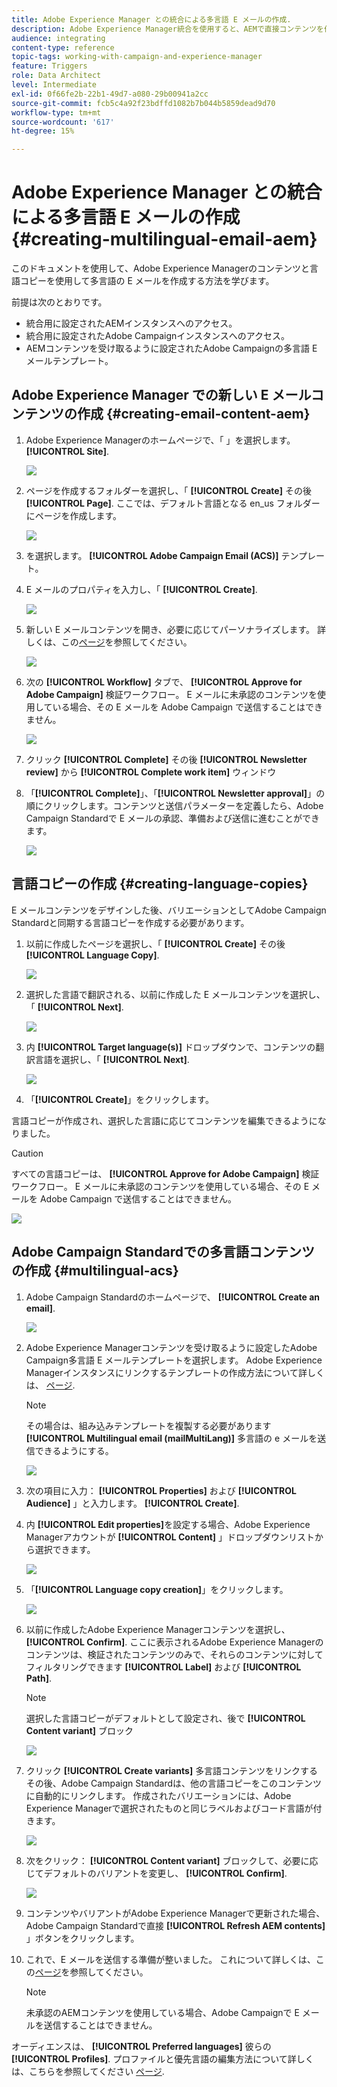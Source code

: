 ```yaml
---
title: Adobe Experience Manager との統合による多言語 E メールの作成.
description: Adobe Experience Manager統合を使用すると、AEMで直接コンテンツを作成し、後でAdobe Campaignで使用することができます。
audience: integrating
content-type: reference
topic-tags: working-with-campaign-and-experience-manager
feature: Triggers
role: Data Architect
level: Intermediate
exl-id: 0f66fe2b-22b1-49d7-a080-29b00941a2cc
source-git-commit: fcb5c4a92f23bdffd1082b7b044b5859dead9d70
workflow-type: tm+mt
source-wordcount: '617'
ht-degree: 15%

---
```


# Adobe Experience Manager との統合による多言語 E メールの作成 {#creating-multilingual-email-aem}

このドキュメントを使用して、Adobe Experience Managerのコンテンツと言語コピーを使用して多言語の E メールを作成する方法を学びます。

前提は次のとおりです。

* 統合用に設定されたAEMインスタンスへのアクセス。
* 統合用に設定されたAdobe Campaignインスタンスへのアクセス。
* AEMコンテンツを受け取るように設定されたAdobe Campaignの多言語 E メールテンプレート。

## Adobe Experience Manager での新しい E メールコンテンツの作成 {#creating-email-content-aem}

1. Adobe Experience Managerのホームページで、「 」を選択します。 **[!UICONTROL Site]**.

   ![](assets/aem_acs_1.png)

1. ページを作成するフォルダーを選択し、「 **[!UICONTROL Create]** その後 **[!UICONTROL Page]**. ここでは、デフォルト言語となる en_us フォルダーにページを作成します。

   ![](assets/aem_acs_2.png)

1. を選択します。 **[!UICONTROL Adobe Campaign Email (ACS)]** テンプレート。

1. E メールのプロパティを入力し、「 **[!UICONTROL Create]**.

   ![](assets/aem_acs_3.png)

1. 新しい E メールコンテンツを開き、必要に応じてパーソナライズします。 詳しくは、この[ページ](../../integrating/using/creating-email-experience-manager.md#editing-email-aem)を参照してください。

   ![](assets/aem_acs_4.png)

1. 次の **[!UICONTROL Workflow]** タブで、 **[!UICONTROL Approve for Adobe Campaign]** 検証ワークフロー。 E メールに未承認のコンテンツを使用している場合、その E メールを Adobe Campaign で送信することはできません。

   ![](assets/aem_acs_7.png)

1. クリック **[!UICONTROL Complete]** その後 **[!UICONTROL Newsletter review]** から **[!UICONTROL Complete work item]** ウィンドウ

1. 「**[!UICONTROL Complete]**」、「**[!UICONTROL Newsletter approval]**」の順にクリックします。コンテンツと送信パラメーターを定義したら、Adobe Campaign Standardで E メールの承認、準備および送信に進むことができます。

   ![](assets/aem_acs_8.png)

## 言語コピーの作成 {#creating-language-copies}

E メールコンテンツをデザインした後、バリエーションとしてAdobe Campaign Standardと同期する言語コピーを作成する必要があります。

1. 以前に作成したページを選択し、「 **[!UICONTROL Create]** その後 **[!UICONTROL Language Copy]**.

   ![](assets/aem_acs_5.png)

1. 選択した言語で翻訳される、以前に作成した E メールコンテンツを選択し、「 **[!UICONTROL Next]**.

   ![](assets/aem_acs_6.png)

1. 内 **[!UICONTROL Target language(s)]** ドロップダウンで、コンテンツの翻訳言語を選択し、「 **[!UICONTROL Next]**.

   ![](assets/aem_acs_9.png)

1. 「**[!UICONTROL Create]**」をクリックします。

言語コピーが作成され、選択した言語に応じてコンテンツを編集できるようになりました。

>[!CAUTION]
>
>すべての言語コピーは、 **[!UICONTROL Approve for Adobe Campaign]** 検証ワークフロー。 E メールに未承認のコンテンツを使用している場合、その E メールを Adobe Campaign で送信することはできません。

![](assets/aem_acs_11.png)

## Adobe Campaign Standardでの多言語コンテンツの作成 {#multilingual-acs}

1. Adobe Campaign Standardのホームページで、 **[!UICONTROL Create an email]**.

   ![](assets/aem_acs_12.png)

1. Adobe Experience Managerコンテンツを受け取るように設定したAdobe Campaign多言語 E メールテンプレートを選択します。 Adobe Experience Managerインスタンスにリンクするテンプレートの作成方法について詳しくは、 [ページ](../../integrating/using/configure-experience-manager.md#config-acs).

   >[!NOTE]
   >
   >その場合は、組み込みテンプレートを複製する必要があります **[!UICONTROL Multilingual email (mailMultiLang)]** 多言語の e メールを送信できるようにする。

   ![](assets/aem_acs_13.png)

1. 次の項目に入力： **[!UICONTROL Properties]** および **[!UICONTROL Audience]** 」と入力します。 **[!UICONTROL Create]**.

1. 内 **[!UICONTROL Edit properties]**&#x200B;を設定する場合、Adobe Experience Managerアカウントが **[!UICONTROL Content]** 」ドロップダウンリストから選択できます。

   ![](assets/aem_acs_20.png)

1. 「**[!UICONTROL Language copy creation]**」をクリックします。

   ![](assets/aem_acs_16.png)

1. 以前に作成したAdobe Experience Managerコンテンツを選択し、 **[!UICONTROL Confirm]**. ここに表示されるAdobe Experience Managerのコンテンツは、検証されたコンテンツのみで、それらのコンテンツに対してフィルタリングできます **[!UICONTROL Label]** および **[!UICONTROL Path]**.

   >[!NOTE]
   >
   >選択した言語コピーがデフォルトとして設定され、後で **[!UICONTROL Content variant]** ブロック

   ![](assets/aem_acs_17.png)

1. クリック **[!UICONTROL Create variants]** 多言語コンテンツをリンクする その後、Adobe Campaign Standardは、他の言語コピーをこのコンテンツに自動的にリンクします。 作成されたバリエーションには、Adobe Experience Managerで選択されたものと同じラベルおよびコード言語が付きます。

   ![](assets/aem_acs_18.png)

1. 次をクリック： **[!UICONTROL Content variant]** ブロックして、必要に応じてデフォルトのバリアントを変更し、 **[!UICONTROL Confirm]**.

   ![](assets/aem_acs_19.png)

1. コンテンツやバリアントがAdobe Experience Managerで更新された場合、Adobe Campaign Standardで直接 **[!UICONTROL Refresh AEM contents]** 」ボタンをクリックします。

1. これで、E メールを送信する準備が整いました。 これについて詳しくは、この[ページ](../../sending/using/get-started-sending-messages.md)を参照してください。

   >[!NOTE]
   >
   >未承認のAEMコンテンツを使用している場合、Adobe Campaignで E メールを送信することはできません。

オーディエンスは、 **[!UICONTROL Preferred languages]** 彼らの **[!UICONTROL Profiles]**. プロファイルと優先言語の編集方法について詳しくは、こちらを参照してください [ページ](../../audiences/using/editing-profiles.md).
